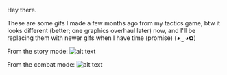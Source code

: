 Hey there.

These are some gifs I made a few months ago from my tactics game, btw it looks different (better; one graphics overhaul later) now, and I'll be replacing them with newer gifs when I have time (promise) (◕‿◕✿)

From the story mode:
![alt text](https://github.com/aoue/aoue/blob/main/000_hologram_effect.gif "Story mode gif")

From the combat mode:
![alt text](https://github.com/aoue/aoue/blob/main/001_combat.gif "Combat mode gif")
